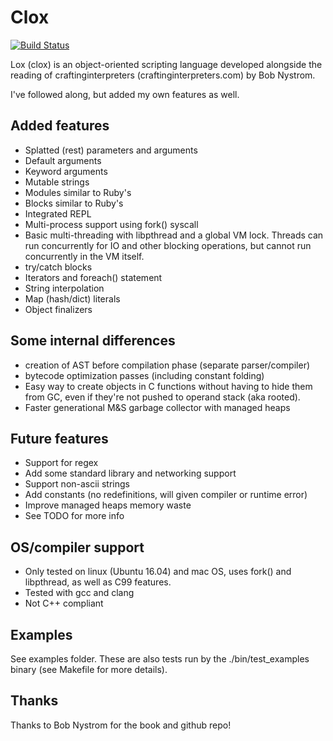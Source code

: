 Clox
====

[![Build Status](https://travis-ci.com/luke-gru/clox.svg?branch=master)](https://travis-ci.com/luke-gru/clox)

Lox (clox) is an object-oriented scripting language developed alongside the reading of
craftinginterpreters (craftinginterpreters.com) by Bob Nystrom.

I've followed along, but added my own features as well.

Added features
--------------
* Splatted (rest) parameters and arguments
* Default arguments
* Keyword arguments
* Mutable strings
* Modules similar to Ruby's
* Blocks similar to Ruby's
* Integrated REPL
* Multi-process support using fork() syscall
* Basic multi-threading with libpthread and a global VM lock. Threads can run
  concurrently for IO and other blocking operations, but cannot run
  concurrently in the VM itself.
* try/catch blocks
* Iterators and foreach() statement
* String interpolation
* Map (hash/dict) literals
* Object finalizers

Some internal differences
-------------------------
* creation of AST before compilation phase (separate parser/compiler)
* bytecode optimization passes (including constant folding)
* Easy way to create objects in C functions without having to hide
  them from GC, even if they're not pushed to operand stack (aka rooted).
* Faster generational M&S garbage collector with managed heaps

Future features
---------------
* Support for regex
* Add some standard library and networking support
* Support non-ascii strings
* Add constants (no redefinitions, will given compiler or runtime error)
* Improve managed heaps memory waste
* See TODO for more info

OS/compiler support
-------------------
* Only tested on linux (Ubuntu 16.04) and mac OS, uses fork() and libpthread, as well as C99 features.
* Tested with gcc and clang
* Not C++ compliant

Examples
--------
See examples folder. These are also tests run by the ./bin/test\_examples
binary (see Makefile for more details).

Thanks
------
Thanks to Bob Nystrom for the book and github repo!
